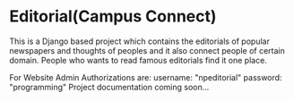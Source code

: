 # Editorial(Campus Connect)
This is a Django based project which contains the editorials of popular newspapers and thoughts of peoples and it also connect people of certain domain. People who wants to read famous editorials find it one place.

For Website Admin Authorizations are:
      username: "npeditorial"
      password: "programming"
Project documentation coming soon...
